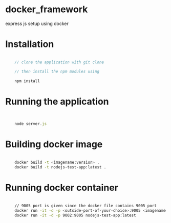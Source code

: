 # docker_framework
express js setup using docker

# Installation


```javascript

    // clone the application with git clone

    // then install the npm modules using
     
    npm install


```


# Running the application


```javascript


    node server.js


```


# Building docker image

```bash

    docker build -t <imagename:version> .
    docker build -t nodejs-test-app:latest .

```



# Running docker container


```bash

    // 9005 port is given since the docker file contains 9005 port
    docker run -it -d -p <outside-port-of-your-choice>:9005 <imagename:version>
    docker run -it -d -p 9002:9005 nodejs-test-app:latest

```


